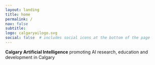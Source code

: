 ```yaml
---
layout: landing
title: home
permalink: /
nav: false
subtitle:
logo: calgaryailogo.svg
social: false  # includes social icons at the bottom of the page
---
```

**Calgary Artificial Intelligence** promoting AI research, education and development in Calgary
